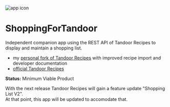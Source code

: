 ![app icon](https://raw.githubusercontent.com/MarcusWolschon/ShoppingForTandoor/main/app/ShoppingForTandoorDesktop/src/jvmMain/resources/favicon.ico)
# ShoppingForTandoor

Independent companion app using the REST API of Tandoor Recipes  to display and maintain a shopping list.

- my [personal fork of Tandoor Recipes](https://github.com/MarcusWolschon/recipes) with improved recipe import and developer documentation
- [official Tandoor Recipes](https://github.com/TandoorRecipes/recipes)

**Status:** Minimum Viable Product

With the next release Tandoor Recipes will gain a feature update "Shopping List V2".\
At that point, this app will be updated to accomodate that.
